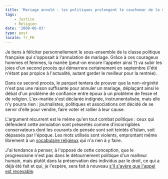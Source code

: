 ```yaml
---
title: 'Mariage annulé : les politiques prolongent le cauchemar de la mariée'
tags:
    - Justice
    - Religion
date: '2008-06-03'
type: post
locale: fr_FR
---
```


Je tiens à féliciter personnellement le sous-ensemble de la classe politique française qui s'opposait à l'annulation de mariage. Grâce à ces courageux hommes et femmes, la mariée (peut-on encore l'appeler ainsi&nbsp;?) va subir les joies d'un second procès qui démarrera certainement en septembre (l'été n'étant pas propice à l'actualité, autant garder le meilleur pour la rentrée).

Dans ce second procès, le parquet tentera de prouver que la non-virginité n'est pas une raison suffisante pour annuler un mariage, déplaçant ainsi le débat d'un problème de confiance entre époux à un problème de fesse et de religion. L'ex-mariée s'est déclarée indignée, instrumentalisée, mais elle n'y pourra rien&nbsp;: journalistes, politiques et associations ont décidé de se servir d'elle pour vendre, faire voter et rallier à leur cause.

L'argument récurrent est le même qu'en tout combat politique&nbsp;: ceux qui défendent cette annulation sont présentés comme d'incorrigibles conservateurs dont les courants de pensée sont soit teintés d'Islam, soit dépassés par l'époque. Les mots utilisés sont violents, empruntant même librement à un [vocabulaire religieux](http://fr.wikipedia.org/wiki/Fatwa) qui n'a rien à y faire.

J'ai tendance à penser, à l'opposé de cette conception, que le progressisme n'est pas dans le détournement politique d'un malheur humain, mais plutôt dans la préservation des individus par le droit, ce qui a déjà été fait et qui, je l'espère, sera fait à nouveau [s'il s'avère que l'appel est recevable](http://www.maitre-eolas.fr/post/2008/06/02/974-affaire-du-mariage-annule-la-chancellerie-demande-au-parquet-general-de-faire-appel).